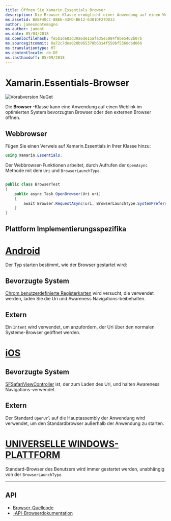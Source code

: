 ```yaml
---
title: Öffnen Sie Xamarin.Essentials Browser
description: Die Browser-Klasse ermöglicht einer Anwendung auf einen Weblink im optimierten System bevorzugten Browser oder den externen Browser öffnen.
ms.assetid: BABF40CC-8BEE-43FD-BE12-6301DF27DD33
author: jamesmontemagno
ms.author: jamont
ms.date: 05/04/2018
ms.openlocfilehash: fe5b1de83d30a6de15afa35e5884f8be5462b07b
ms.sourcegitcommit: 0a72c7dea020b965378b6314f558bf5360dbd066
ms.translationtype: MT
ms.contentlocale: de-DE
ms.lasthandoff: 05/09/2018
---
```

# <a name="xamarinessentials-browser"></a>Xamarin.Essentials-Browser

![Vorabversion NuGet](~/media/shared/pre-release.png)

Die **Browser** -Klasse kann eine Anwendung auf einen Weblink im optimierten System bevorzugten Browser oder den externen Browser öffnen.

## <a name="using-browser"></a>Webbrowser

Fügen Sie einen Verweis auf Xamarin.Essentials in Ihrer Klasse hinzu:

```csharp
using Xamarin.Essentials;
```

Der Webbrowser-Funktionen arbeitet, durch Aufrufen der `OpenAsync` Methode mit dem `Uri` und `BrowserLaunchType`.

```csharp

public class BrowserTest
{
    public async Task OpenBrowser(Uri uri)
    {
        await Browser.RequestAsync(uri, BrowserLaunchType.SystemPreferred);
    }
}
```

## <a name="platform-implementation-specifics"></a>Plattform Implementierungsspezifika

# <a name="androidtabandroid"></a>[Android](#tab/android)

Der Typ starten bestimmt, wie der Browser gestartet wird:

## <a name="system-preferred"></a>Bevorzugte System

[Chrom benutzerdefinierte Registerkarten](https://developer.chrome.com/multidevice/android/customtabs) wird versucht, die verwendet werden, laden Sie die Uri und Awareness Navigations-beibehalten.

## <a name="external"></a>Extern

Ein `Intent` wird verwendet, um anzufordern, der Uri über den normalen Systeme-Browser geöffnet werden.

# <a name="iostabios"></a>[iOS](#tab/ios)

## <a name="system-preferred"></a>Bevorzugte System

[SFSafariViewController](https://developer.xamarin.com/api/type/SafariServices.SFSafariViewController/) ist, der zum Laden des Uri, und halten Awareness Navigations-verwendet.

## <a name="external"></a>Extern

Der Standard `OpenUrl` auf die Hauptassembly der Anwendung wird verwendet, um den Standardbrowser außerhalb der Anwendung zu starten.

# <a name="uwptabuwp"></a>[UNIVERSELLE WINDOWS-PLATTFORM](#tab/uwp)

Standard-Browser des Benutzers wird immer gestartet werden, unabhängig von der `BrowserLaunchType`.

--------------

## <a name="api"></a>API

- [Browser-Quellcode](https://github.com/xamarin/Essentials/tree/master/Essentials/Browser)
- [-API-Browserdokumentation](xref:Xamarin.Essentials.Browser)
